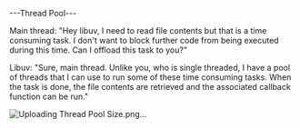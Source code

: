 ---Thread Pool---

Main thread:
"Hey libuv, I need to read file contents but that is a time consuming task. I don't
want to block further code from being executed during this time. Can I offload this
task to you?"

Libuv:
"Sure, main thread. Unlike you, who is single threaded, I have a pool of threads
that I can use to run some of these time consuming tasks. When the task is done,
the file contents are retrieved and the associated callback function can be run."

![Uploading Thread Pool Size.png…]()
